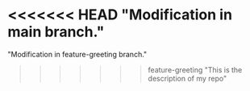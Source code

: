<<<<<<< HEAD
"Modification in main branch." 
=======
"Modification in feature-greeting branch." 
>>>>>>> feature-greeting
"This is the description of my repo" 

